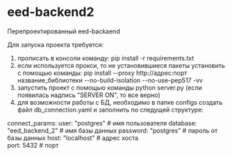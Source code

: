 # eed-backend2
Перепроектированный eed-backaend

Для запуска проекта требуется:
1. прописать в консоли команду: pip install -r requirements.txt
2. если используется прокси, то не установившиеся пакеты установить с помощью команды: pip install --proxy http://адрес:порт название_библиотеки --no-build-isolation --no-use-pep517 -vv
3. запустить проект с помощью команды python server.py (если появилась надпись "SERVER ON", то все верно)
4. для возможности работы с БД, необходимо в папке configs создать файл db_connection.yaml и заполнить по следущей структуре: 

connect_params:
	user: "postgres" 			# имя пользователя
	database: "eed_backend_2"	# имя базы данных
	password: "postgres"		# пароль от базы данных	
	host: "localhost"			# адрес хоста	
	port: 5432					# порт 	